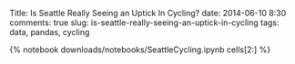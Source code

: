 Title: Is Seattle Really Seeing an Uptick In Cycling?
date: 2014-06-10 8:30
comments: true
slug: is-seattle-really-seeing-an-uptick-in-cycling
tags: data, pandas, cycling

{% notebook downloads/notebooks/SeattleCycling.ipynb cells[2:] %}